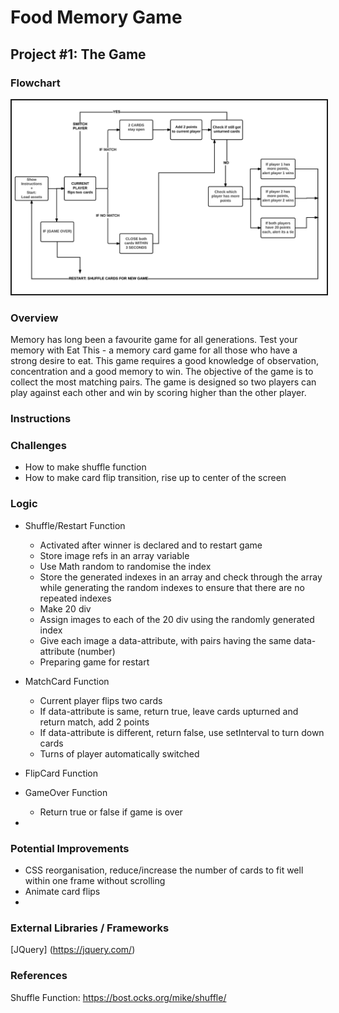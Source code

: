 # Food Memory Game


## Project #1: The Game

### **Flowchart**
<img src="/assets/img/gameflowchart.png" border = 2px solid black>

### **Overview**
Memory has long been a favourite game for all generations. Test your memory with Eat This - a memory card game for all those who have a strong desire to eat. This game requires a good knowledge of observation, concentration and a good memory to win. The objective of the game is to collect the most matching pairs. The game is designed so two players can play against each other and win by scoring higher than the other player.

### **Instructions**




### **Challenges**
+ How to make shuffle function
+ How to make card flip transition, rise up to center of the screen

### **Logic**
+ Shuffle/Restart Function
  + Activated after winner is declared and to restart game
  + Store image refs in an array variable
  + Use Math random to randomise the index
  + Store the generated indexes in an array and check through the array while generating the random indexes to ensure that there are no repeated indexes
  + Make 20 div
  + Assign images to each of the 20 div using the randomly generated index
  + Give each image a data-attribute, with pairs having the same data-attribute (number)
  + Preparing game for restart


+ MatchCard Function
  + Current player flips two cards
  + If data-attribute is same, return true, leave cards upturned and return match, add 2 points
  + If data-attribute is different, return false, use setInterval to turn down cards
  + Turns of player automatically switched

+ FlipCard Function

+ GameOver Function
  + Return true or false if game is over

+
### **Potential Improvements**
+ CSS reorganisation, reduce/increase the number of cards to fit well within one frame without scrolling
+ Animate card flips
+

### **External Libraries / Frameworks**

[JQuery] (https://jquery.com/)

### **References**
Shuffle Function: https://bost.ocks.org/mike/shuffle/
